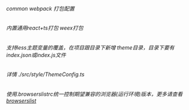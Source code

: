 ###### common webpack 打包配置

###### 内置通用react+ts打包 weex打包

###### 支持less主题变量的覆盖，在项目跟目录下新增 theme目录，目录下要有index.json或index.js文件
###### 详情 ./src/style/ThemeConfig.ts

###### 使用.browserslistrc统一控制期望兼容的浏览器(运行环境)版本，更多请查看 [browserslist](https://github.com/browserslist/browserslist)
